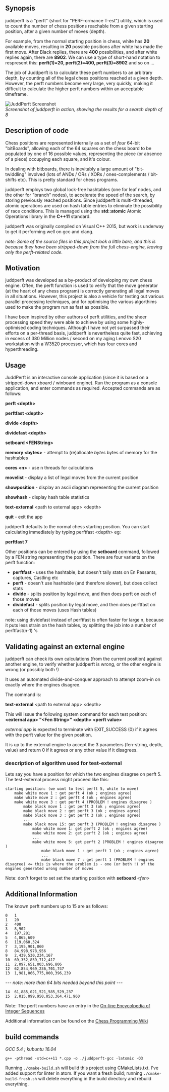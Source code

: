 ## Synopsis
juddperft is a "perft" (short for "PERF-ormance T-est") utility, which is used to count the number of chess positions reachable from a given starting position, after a given number of moves (depth).

For example, from the normal starting position in chess, white has **20** available moves, resulting in **20** possible positions after white has made the first move. After Black replies, there are **400** possibilities, and after white replies again, there are **8902**. We can use a type of short-hand notation to respresent this: **perft(1)=20, perft(2)=400, perft(3)=8902** and so on ...

The job of Juddperft is to calculate these perft numbers to an arbitrary depth, by counting all of the legal chess positions reached at a given depth. However, the perft numbers become very large, very quickly, making it difficult to calculate the higher perft numbers within an acceptable timeframe.

![JuddPerft Screenshot](https://github.com/jniemann66/juddperft/blob/master/screenshot.jpg)  
*Screenshot of juddperft in action, showing the results for a search depth of 8*

## Description of code
Chess positions are represented internally as a set of *four* 64-bit "bitBoards", allowing each of the 64 squares on the chess board to be populated by one of 16 possible values, representing the piece (or absence of a piece) occupying each square, and it's colour.

In dealing with bitboards, there is inevitably a large amount of "bit-twiddling" involved (lots of ANDs / ORs / XORs / ones-complements / bit-shifts etc). This is pretty standard for chess programs.  


juddperft employs two global lock-free hashtables (one for leaf nodes, and the other for "branch" nodes), to accelerate the speed of the search, by storing previously reached positions. Since juddperft is multi-threaded, atomic operations are used on hash table entries to eliminate the possibility of race conditions. This is managed using the **std::atomic** Atomic Operations library in the **C++11** standard.

juddperft was originally compiled on Visual C++ 2015, but work is underway to get it performing well on gcc and clang.

*note: Some of the source files in this project look a little bare, and this is because they have been stripped-down from the full chess-engine, leaving only the perft-related code.*

## Motivation
juddperft was developed as a by-product of developing my own chess engine. Often, the perft function is used to verify that the move generator (at the heart of any chess program) is correctly generating all legal moves in all situations. However, this project is also a vehicle for testing out various parallel processing techniques, and for optimising the various algorthims used to make the program run as fast as possible.

I have been inspired by other authors of perft utilities, and the sheer processing speed they were able to achieve by using some highly-optimised coding techniques. Although I have not yet surpassed their efforts on a per-thread basis, juddperft is nevertheless quite fast, achieving in excess of 380 Million nodes / second on my aging Lenovo S20 workstation with a W3520 processor, which has four cores and hyperthreading.

## Usage

JuddPerft is an interactive console application (since it is based on a stripped-down xboard / winboard engine).
Run the program as a console application, and enter commands as required.
Accepted commands are as follows:

**perft &lt;depth&gt;**

**perftfast &lt;depth&gt;**

**divide &lt;depth&gt;**

**dividefast &lt;depth&gt;**

**setboard &lt;FENString&gt;**

**memory &lt;bytes&gt;** - attempt to (re)allocate *bytes* bytes of memory for the hashtables

**cores &lt;n&gt;** - use n threads for calculations

**movelist** - display a list of legal moves from the current position

**showposition** - display an ascii diagram representing the current position

**showhash** - display hash table statistics

**text-external** &lt;path to external app&gt; &lt;depth&gt;

**quit** - exit the app

juddperft defaults to the normal chess starting position.
You can start calculating immediately by typing perftfast &lt;depth&gt; eg:

**perftfast 7**

Other positions can be entered by using the **setboard** command, followed by a FEN string representing the position.
There are four variants on the perft function:

* **perftfast** - uses the hashtable, but doesn't tally stats on En Passants, captures, Castling etc
* **perft** - doesn't use hashtable (and therefore slower), but does collect stats
* **divide** - splits position by legal move, and then does perft on each of those moves
* **dividefast** - splits position by legal move, and then does perftfast on each of those moves (uses Hash tables)

note: using dividefast instead of perftfast is often faster for large n, because it puts less strain on the hash tables, by splitting the job into a number of perftfast(n-1) 's

## Validating against an external engine

juddperft can check its own calculations (from the current position) against another engine, to verify whether juddperft is wrong, or the other engine is wrong (or possibly both !)

It uses an automated divide-and-conquer approach to attempt zoom-in on exactly where the engines disagree.

The command is:

**text-external** &lt;path to external app&gt; &lt;depth&gt;

This will issue the following system command for each test position:
**&lt;external app&gt; "&lt;Fen String&gt;" &lt;depth&gt; &lt;perft value&gt;**

*external app* is expected to terminate with EXIT_SUCCESS (0) if it agrees with
the perft value for the given position.

It is up to the external engine to accept the 3 parameters (fen-string, depth, value) and return 0 if it agrees or any other value if it disagrees.

### description of algorithm used for test-external

Lets say you have a position for which the two engines disagree on perft 5.
The test-external process might proceed like this:

~~~
starting position: (we want to test perft 5, white to move)
    make white move 1 : get perft 4 (ok ; engines agree)
    make white move 2 : get perft 4 (ok ; engines agree)
    make white move 3 : get perft 4 (PROBLEM ! engines disagree )
        make black move 1 : get perft 3 (ok ; engines agree)
        make black move 2 : get perft 3 (ok ; engines agree)
        make black move 3 : get perft 3 (ok ; engines agree)
        ...
        make black move 15: get perft 3 (PROBLEM ! engines disagree )
            make white move 1: get perft 2 (ok ; engines agree)
            make white move 2: get perft 2 (ok ; engines agree)
            ...
            make white move 5: get perft 2 (PROBLEM ! engines disagree )
                make black move 1 : get perft 1 (ok ; engines agree)
                ...
                make black move 7 : get perft 1 (PROBLEM ! engines disagree) <= this is where the problem is - one (or both !) of the engines generated wrong number of moves

~~~

Note: don't forget to set set the starting position with **setboard** *&lt;fen&gt;*

## Additional Information

The known perft numbers up to 15 are as follows:

	0	1
	1	20
	2	400
	3	8,902
	4	197,281
	5	4,865,609
	6	119,060,324
	7	3,195,901,860
	8	84,998,978,956
	9	2,439,530,234,167
	10	69,352,859,712,417
	11	2,097,651,003,696,806
	12	62,854,969,236,701,747
	13	1,981,066,775,000,396,239

*--- note: more than 64 bits needed beyond this point ---*

	14	61,885,021,521,585,529,237
	15	2,015,099,950,053,364,471,960

Note: The perft numbers have an entry in the [On-line Encycolpedia of Integer Sequences](https://oeis.org/A048987)

Additional information can be found on the [Chess Programming Wiki](https://chessprogramming.wikispaces.com/Perft "Chess Programming Wiki")

## build commands

*GCC 5.4 ; kubuntu 16.04*

~~~
g++ -pthread -std=c++11 *.cpp -o ./juddperft-gcc -latomic -O3
~~~

Running `./cmake-build.sh` will build this project using CMakeLists.txt. I've added support for linter in atom.
If you want a fresh build; running `./cmake-build-fresh.sh` will delete everything in the build directory and rebuild everything.
